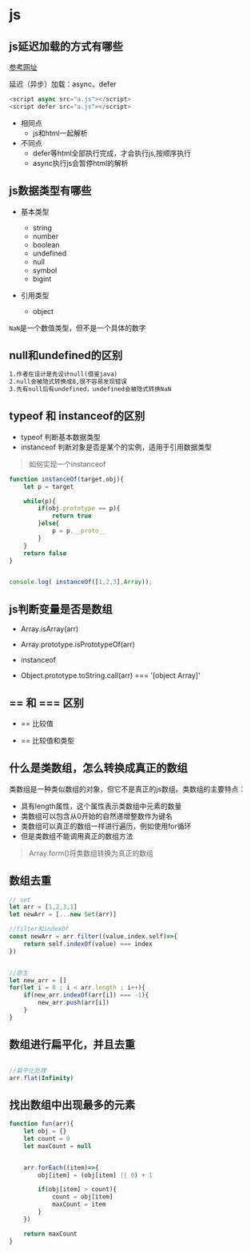 # js

## js延迟加载的方式有哪些

[参考网址](https://www.growingwiththeweb.com/2014/02/async-vs-defer-attributes.html)

延迟（异步）加载：async、defer

```js
<script async src="a.js"></script>
<script defer src="a.js"></script>
```
- 相同点
    - js和html一起解析
- 不同点
    - defer等html全部执行完成，才会执行js,按顺序执行
    - async执行js会暂停html的解析

## js数据类型有哪些

- 基本类型
    - string
    - number
    - boolean
    - undefined
    - null
    - symbol
    - bigint

- 引用类型
    - object

`NaN`是一个数值类型，但不是一个具体的数字

## null和undefined的区别

```txt
1.作者在设计是先设计null(借鉴java)
2.null会被隐式转换成0,很不容易发现错误
3.先有null后有undefined，undefined会被隐式转换NaN
```

## typeof 和 instanceof的区别

- typeof 判断基本数据类型
- instanceof 判断对象是否是某个的实例，适用于引用数据类型

> 如何实现一个instanceof

```js
function instanceOf(target,obj){
    let p = target

    while(p){
        if(obj.prototype == p){
            return true
        }else{
            p = p.__proto__
        }
    }
    return false
}


console.log( instanceOf([1,2,3],Array));
```

## js判断变量是否是数组

- Array.isArray(arr)

- Array.prototype.isPrototypeOf(arr)

- instanceof

- Object.prototype.toString.call(arr) === '[object Array]'


## == 和 === 区别

- == 比较值

- == 比较值和类型

## 什么是类数组，怎么转换成真正的数组

类数组是一种类似数组的对象，但它不是真正的js数组。类数组的主要特点：
- 具有length属性，这个属性表示类数组中元素的数量
- 类数组可以包含从0开始的自然递增整数作为键名
- 类数组可以真正的数组一样进行遍历，例如使用for循环
- 但是类数组不能调用真正的数组方法

>Array.form()将类数组转换为真正的数组

## 数组去重

```js
// set
let arr = [1,2,3,1]
let newArr = [...new Set(arr)]

//filter和indexOf
const newArr = arr.filter((value,index,self)=>{
    return self.indexOf(value) === index
})


//原生
let new_arr = []
for(let i = 0 ; i < arr.length ; i++){
    if(new_arr.indexOf(arr[i]) === -1){
        new_arr.push(arr[i])
    }
}
```

## 数组进行扁平化，并且去重
```js

//扁平化处理
arr.flat(Infinity)
```

## 找出数组中出现最多的元素
```js
function fun(arr){
    let obj = {}
    let count = 0
    let maxCount = null


    arr.forEach((item)=>{
        obj[item] = (obj[item] || 0) + 1

        if(obj[item] > count){
            count = obj[item]
            maxCount = item
        }
    })

    return maxCount
}
```